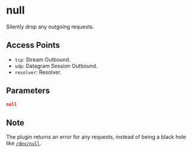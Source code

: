# null

Silently drop any outgoing requests.

## Access Points

- `tcp`: Stream Outbound.
- `udp`: Datagram Session Outbound.
- `resolver`: Resolver.

## Parameters

```json
null
```

## Note

The plugin returns an error for any requests, instead of being a black hole like [`/dev/null`](https://en.wikipedia.org/wiki/Null_device).
